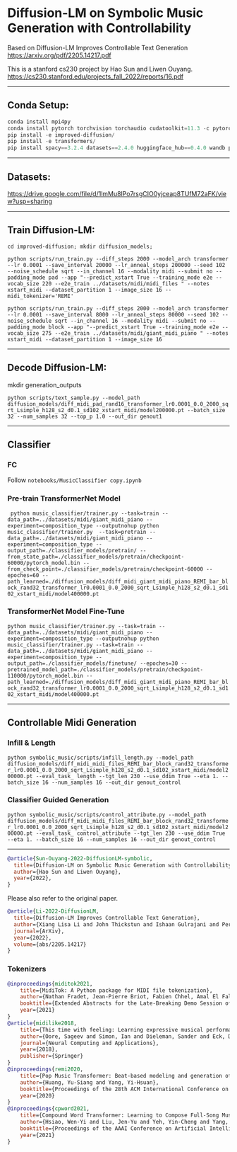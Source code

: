 # Diffusion-LM on Symbolic Music Generation with Controllability

Based on Diffusion-LM Improves Controllable Text Generation
https://arxiv.org/pdf/2205.14217.pdf 

This is a stanford cs230 project by Hao Sun and Liwen Ouyang.
https://cs230.stanford.edu/projects_fall_2022/reports/16.pdf


-----------------------------------------------------
## Conda Setup:
```python 
conda install mpi4py
conda install pytorch torchvision torchaudio cudatoolkit=11.3 -c pytorch
pip install -e improved-diffusion/ 
pip install -e transformers/
pip install spacy==3.2.4 datasets==2.4.0 huggingface_hub==0.4.0 wandb pillow miditok==1.2.9 mpi4py==3.0.3 scipy==1.7.3 miditoolkit==0.1.16
```

-----------------------------------------------------
## Datasets:
https://drive.google.com/file/d/1lmMu8lPo7rsgCIO0yjceap8TUfM72aFK/view?usp=sharing

-----------------------------------------------------
## Train Diffusion-LM:

```cd improved-diffusion; mkdir diffusion_models;```

```python scripts/run_train.py --diff_steps 2000 --model_arch transformer --lr 0.0001 --save_interval 20000 --lr_anneal_steps 200000 --seed 102 --noise_schedule sqrt --in_channel 16 --modality midi --submit no --padding_mode pad --app "--predict_xstart True --training_mode e2e --vocab_size 220 --e2e_train ../datasets/midi/midi_files " --notes xstart_midi --dataset_partition 1 --image_size 16 --midi_tokenizer='REMI'```

```python scripts/run_train.py --diff_steps 2000 --model_arch transformer --lr 0.0001 --save_interval 8000 --lr_anneal_steps 80000 --seed 102 --noise_schedule sqrt --in_channel 16 --modality midi --submit no --padding_mode block --app "--predict_xstart True --training_mode e2e --vocab_size 275 --e2e_train ../datasets/midi/giant_midi_piano " --notes xstart_midi --dataset_partition 1 --image_size 16```


-------------------
## Decode Diffusion-LM:
mkdir generation_outputs 

``python scripts/text_sample.py --model_path diffusion_models/diff_midi_pad_rand16_transformer_lr0.0001_0.0_2000_sqrt_Lsimple_h128_s2_d0.1_sd102_xstart_midi/model200000.pt --batch_size 32 --num_samples 32 --top_p 1.0 --out_dir genout1``


------------------- 
## Classifier

### FC
Follow `notebooks/MusicClassifier copy.ipynb`

### Pre-train TransformerNet Model
`` python music_classifier/trainer.py --task=train --data_path=../datasets/midi/giant_midi_piano --experiment=composition_type --outputnohup python music_classifier/trainer.py  --task=pretrain --data_path=../datasets/midi/giant_midi_piano --experiment=composition_type --output_path=./classifier_models/pretrain/ --from_state_path=./classifier_models/pretrain/checkpoint-60000/pytorch_model.bin --from_check_point=./classifier_models/pretrain/checkpoint-60000 --epoches=60 --path_learned=./diffusion_models/diff_midi_giant_midi_piano_REMI_bar_block_rand32_transformer_lr0.0001_0.0_2000_sqrt_Lsimple_h128_s2_d0.1_sd102_xstart_midi/model400000.pt``

### TransformerNet Model Fine-Tune

``python music_classifier/trainer.py --task=train --data_path=../datasets/midi/giant_midi_piano --experiment=composition_type --outputnohup python music_classifier/trainer.py --task=train --data_path=../datasets/midi/giant_midi_piano --experiment=composition_type --output_path=./classifier_models/finetune/ --epoches=30 --pretrained_model_path=./classifier_models/pretrain/checkpoint-110000/pytorch_model.bin --path_learned=./diffusion_models/diff_midi_giant_midi_piano_REMI_bar_block_rand32_transformer_lr0.0001_0.0_2000_sqrt_Lsimple_h128_s2_d0.1_sd102_xstart_midi/model400000.pt``

------------------- 
## Controllable Midi Generation

### Infill & Length
``python symbolic_music/scripts/infill_length.py --model_path diffusion_models/diff_midi_midi_files_REMI_bar_block_rand32_transformer_lr0.0001_0.0_2000_sqrt_Lsimple_h128_s2_d0.1_sd102_xstart_midi/model200000.pt --eval_task_ length --tgt_len 230 --use_ddim True --eta 1. --batch_size 16 --num_samples 16 --out_dir genout_control``

### Classifier Guided Generation

``python symbolic_music/scripts/control_attribute.py --model_path diffusion_models/diff_midi_midi_files_REMI_bar_block_rand32_transformer_lr0.0001_0.0_2000_sqrt_Lsimple_h128_s2_d0.1_sd102_xstart_midi/model200000.pt --eval_task_ control_attribute --tgt_len 230 --use_ddim True --eta 1. --batch_size 16 --num_samples 16 --out_dir genout_control``

[//]: # (First, train the classsifier used to guide the generation &#40;e.g. a syntactic parser&#41; )

[//]: # ()
[//]: # (``  )

[//]: # (python train_run.py --experiment e2e-tgt-tree  --app "--init_emb {path-to-diffusion-lm} --n_embd {16} --learned_emb yes " --pretrained_model bert-base-uncased --epoch 6 --bsz 10)

[//]: # (``)

[//]: # ()
[//]: # (Then, we can use the trained classifier to guide generation. )

[//]: # (&#40;currently, need to update the classifier directory in scripts/infill.py. I will clean this up in the next release.&#41;)

[//]: # ()
[//]: # (``python )

[//]: # (python scripts/infill.py --model_path {path-to-diffusion-lm} --eval_task_ 'control_tree' --use_ddim True  --notes "tree_adagrad" --eta 1. --verbose pipe``)



-----------------------------------------------------

```bibtex
@article{Sun-Ouyang-2022-DiffusionLM-symbolic,
  title={Diffusion-LM on Symbolic Music Generation with Controllability},
  author={Hao Sun and Liwen Ouyang},
  year={2022},
}
```
Please also refer to the original paper. 


```bibtex
@article{Li-2022-DiffusionLM,
  title={Diffusion-LM Improves Controllable Text Generation},
  author={Xiang Lisa Li and John Thickstun and Ishaan Gulrajani and Percy Liang and Tatsunori Hashimoto},
  journal={ArXiv},
  year={2022},
  volume={abs/2205.14217}
}
```
### Tokenizers
```bibtex
@inproceedings{miditok2021,
    title={MidiTok: A Python package for MIDI file tokenization},
    author={Nathan Fradet, Jean-Pierre Briot, Fabien Chhel, Amal El Fallah Seghrouchni, Nicolas Gutowski},
    booktitle={Extended Abstracts for the Late-Breaking Demo Session of the 22nd International Society for Music Information Retrieval Conference},
    year={2021}
}
@article{midilike2018,
    title={This time with feeling: Learning expressive musical performance},
    author={Oore, Sageev and Simon, Ian and Dieleman, Sander and Eck, Douglas and Simonyan, Karen},
    journal={Neural Computing and Applications},
    year={2018},
    publisher={Springer}
}
@inproceedings{remi2020,
    title={Pop Music Transformer: Beat-based modeling and generation of expressive Pop piano compositions},
    author={Huang, Yu-Siang and Yang, Yi-Hsuan},
    booktitle={Proceedings of the 28th ACM International Conference on Multimedia},
    year={2020}
}
@inproceedings{cpword2021,
    title={Compound Word Transformer: Learning to Compose Full-Song Music over Dynamic Directed Hypergraphs},
    author={Hsiao, Wen-Yi and Liu, Jen-Yu and Yeh, Yin-Cheng and Yang, Yi-Hsuan},
    booktitle={Proceedings of the AAAI Conference on Artificial Intelligence},
    year={2021}
}
```
